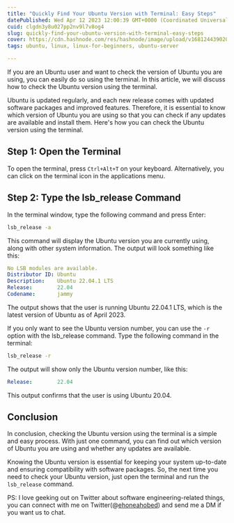 ```yaml
---
title: "Quickly Find Your Ubuntu Version with Terminal: Easy Steps"
datePublished: Wed Apr 12 2023 12:00:39 GMT+0000 (Coordinated Universal Time)
cuid: clgdn3y8u027pp2nv9l7v8og4
slug: quickly-find-your-ubuntu-version-with-terminal-easy-steps
cover: https://cdn.hashnode.com/res/hashnode/image/upload/v1681244390205/9f914dd3-8ae8-4371-8bd6-23ef02717a7e.png
tags: ubuntu, linux, linux-for-beginners, ubuntu-server

---
```


If you are an Ubuntu user and want to check the version of Ubuntu you are using, you can easily do so using the terminal. In this article, we will discuss how to check the Ubuntu version using the terminal.

Ubuntu is updated regularly, and each new release comes with updated software packages and improved features. Therefore, it is essential to know which version of Ubuntu you are using so that you can check if any updates are available and install them. Here's how you can check the Ubuntu version using the terminal.

## Step 1: Open the Terminal

To open the terminal, press `Ctrl+Alt+T` on your keyboard. Alternatively, you can click on the terminal icon in the applications menu.

## Step 2: Type the lsb\_release Command

In the terminal window, type the following command and press Enter:

```bash
lsb_release -a
```

This command will display the Ubuntu version you are currently using, along with other system information. The output will look something like this:

```yaml
No LSB modules are available.
Distributor ID: Ubuntu
Description:    Ubuntu 22.04.1 LTS
Release:        22.04
Codename:       jammy
```

The output shows that the user is running Ubuntu 22.04.1 LTS, which is the latest version of Ubuntu as of April 2023.

If you only want to see the Ubuntu version number, you can use the `-r` option with the lsb\_release command. Type the following command in the terminal:

```bash
lsb_release -r
```

The output will show only the Ubuntu version number, like this:

```yaml
Release:        22.04
```

This output confirms that the user is using Ubuntu 20.04.

## Conclusion

In conclusion, checking the Ubuntu version using the terminal is a simple and easy process. With just one command, you can find out which version of Ubuntu you are using and whether any updates are available.

Knowing the Ubuntu version is essential for keeping your system up-to-date and ensuring compatibility with software packages. So, the next time you need to check your Ubuntu version, just open the terminal and run the `lsb_release` command.

PS: I love geeking out on Twitter about software engineering-related things, you can connect with me on Twitter(@[ehoneahobed](https://ehoneahobed.com/twitter)) and send me a DM if you want us to chat.
